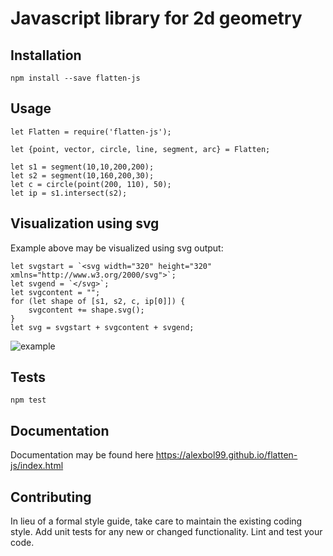 # Javascript library for 2d geometry

## Installation

    npm install --save flatten-js

## Usage

    let Flatten = require('flatten-js');

    let {point, vector, circle, line, segment, arc} = Flatten;

    let s1 = segment(10,10,200,200);
    let s2 = segment(10,160,200,30);
    let c = circle(point(200, 110), 50);
    let ip = s1.intersect(s2);

## Visualization using svg

Example above may be visualized using svg output:

    let svgstart = `<svg width="320" height="320" xmlns="http://www.w3.org/2000/svg">`;
    let svgend = `</svg>`;
    let svgcontent = "";
    for (let shape of [s1, s2, c, ip[0]]) {
        svgcontent += shape.svg();
    }
    let svg = svgstart + svgcontent + svgend;
    
![example](https://cloud.githubusercontent.com/assets/6965440/24111445/1310ceb4-0d9f-11e7-9775-2868ec5c4f21.png)
  
## Tests

   `npm test`

## Documentation

Documentation may be found here https://alexbol99.github.io/flatten-js/index.html

## Contributing

In lieu of a formal style guide, take care to maintain the existing coding style. Add unit tests for any new or changed functionality. Lint and test your code.
